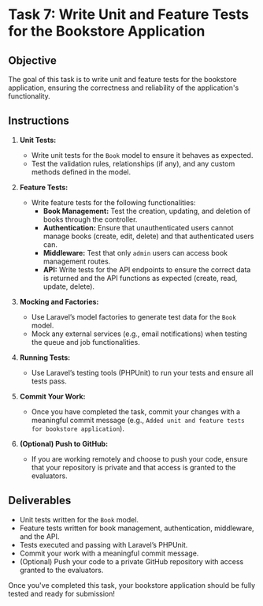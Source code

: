 # Task 7: Write Unit and Feature Tests for the Bookstore Application

## Objective

The goal of this task is to write unit and feature tests for the bookstore application, ensuring the correctness and reliability of the application's functionality.

## Instructions

1. **Unit Tests:**
   - Write unit tests for the `Book` model to ensure it behaves as expected.
   - Test the validation rules, relationships (if any), and any custom methods defined in the model.

2. **Feature Tests:**
   - Write feature tests for the following functionalities:
     - **Book Management:** Test the creation, updating, and deletion of books through the controller.
     - **Authentication:** Ensure that unauthenticated users cannot manage books (create, edit, delete) and that authenticated users can.
     - **Middleware:** Test that only `admin` users can access book management routes.
     - **API:** Write tests for the API endpoints to ensure the correct data is returned and the API functions as expected (create, read, update, delete).

3. **Mocking and Factories:**
   - Use Laravel’s model factories to generate test data for the `Book` model.
   - Mock any external services (e.g., email notifications) when testing the queue and job functionalities.

4. **Running Tests:**
   - Use Laravel’s testing tools (PHPUnit) to run your tests and ensure all tests pass.

5. **Commit Your Work:**
   - Once you have completed the task, commit your changes with a meaningful commit message (e.g., `Added unit and feature tests for bookstore application`).

6. **(Optional) Push to GitHub:**
   - If you are working remotely and choose to push your code, ensure that your repository is private and that access is granted to the evaluators.

## Deliverables

- Unit tests written for the `Book` model.
- Feature tests written for book management, authentication, middleware, and the API.
- Tests executed and passing with Laravel’s PHPUnit.
- Commit your work with a meaningful commit message.
- (Optional) Push your code to a private GitHub repository with access granted to the evaluators.

Once you've completed this task, your bookstore application should be fully tested and ready for submission!
